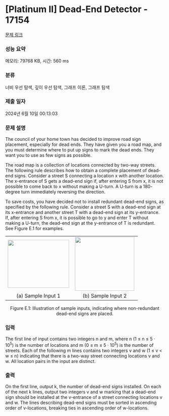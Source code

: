 # [Platinum II] Dead-End Detector - 17154 

[문제 링크](https://www.acmicpc.net/problem/17154) 

### 성능 요약

메모리: 79768 KB, 시간: 560 ms

### 분류

너비 우선 탐색, 깊이 우선 탐색, 그래프 이론, 그래프 탐색

### 제출 일자

2024년 6월 10일 00:13:03

### 문제 설명

<p>The council of your home town has decided to improve road sign placement, especially for dead ends. They have given you a road map, and you must determine where to put up signs to mark the dead ends. They want you to use as few signs as possible.</p>

<p>The road map is a collection of locations connected by two-way streets. The following rule describes how to obtain a complete placement of dead-end signs. Consider a street S connecting a location x with another location. The x-entrance of S gets a dead-end sign if, after entering S from x, it is not possible to come back to x without making a U-turn. A U-turn is a 180- degree turn immediately reversing the direction.</p>

<p>To save costs, you have decided not to install redundant dead-end signs, as specified by the following rule. Consider a street S with a dead-end sign at its x-entrance and another street T with a dead-end sign at its y-entrance. If, after entering S from x, it is possible to go to y and enter T without making a U-turn, the dead-end sign at the y-entrance of T is redundant. See Figure E.1 for examples.</p>

<table class="table table-bordered" style="width: 100%;">
	<tbody>
		<tr>
			<td style="width: 50%; text-align: center;"><img alt="" src="https://upload.acmicpc.net/3a83ae42-86e6-4de9-bf9e-a8ae722c7933/-/preview/" style="width: 194px; height: 152px;"></td>
			<td style="width: 50%; text-align: center;"><img alt="" src="https://upload.acmicpc.net/08c618b5-d4c5-4762-b831-c6c3a0aa0f75/-/preview/" style="width: 188px; height: 170px;"></td>
		</tr>
		<tr>
			<td style="text-align: center;">(a) Sample Input 1</td>
			<td style="text-align: center;">(b) Sample Input 2</td>
		</tr>
	</tbody>
</table>

<p style="text-align: center;">Figure E.1: Illustration of sample inputs, indicating where non-redundant dead-end signs are placed.</p>

### 입력 

 <p>The first line of input contains two integers n and m, where n (1 ≤ n ≤ 5 · 10<sup>5</sup>) is the number of locations and m (0 ≤ m ≤ 5 · 10<sup>5</sup>) is the number of streets. Each of the following m lines contains two integers v and w (1 ≤ v < w ≤ n) indicating that there is a two-way street connecting locations v and w. All location pairs in the input are distinct.</p>

### 출력 

 <p>On the first line, output k, the number of dead-end signs installed. On each of the next k lines, output two integers v and w marking that a dead-end sign should be installed at the v-entrance of a street connecting locations v and w. The lines describing dead-end signs must be sorted in ascending order of v-locations, breaking ties in ascending order of w-locations.</p>

